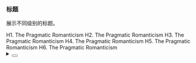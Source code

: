 ### 标题

展示不同级别的标题。

<div class="cell-demo vp-raw">
  <yc-typography>
    <yc-typography-title> H1. The Pragmatic Romanticism </yc-typography-title>
    <yc-typography-title :heading="2">
      H2. The Pragmatic Romanticism
    </yc-typography-title>
    <yc-typography-title :heading="3">
      H3. The Pragmatic Romanticism
    </yc-typography-title>
    <yc-typography-title :heading="4">
      H4. The Pragmatic Romanticism
    </yc-typography-title>
    <yc-typography-title :heading="5">
      H5. The Pragmatic Romanticism
    </yc-typography-title>
    <yc-typography-title :heading="6">
      H6. The Pragmatic Romanticism
    </yc-typography-title>
  </yc-typography>
</div>

<details>
<summary>
 <button class="code-btn"  >
    <icon-code />
 </button>
</summary>

```vue
<template>
  <yc-typography>
    <yc-typography-title> H1. The Pragmatic Romanticism </yc-typography-title>
    <yc-typography-title :heading="2">
      H2. The Pragmatic Romanticism
    </yc-typography-title>
    <yc-typography-title :heading="3">
      H3. The Pragmatic Romanticism
    </yc-typography-title>
    <yc-typography-title :heading="4">
      H4. The Pragmatic Romanticism
    </yc-typography-title>
    <yc-typography-title :heading="5">
      H5. The Pragmatic Romanticism
    </yc-typography-title>
    <yc-typography-title :heading="6">
      H6. The Pragmatic Romanticism
    </yc-typography-title>
  </yc-typography>
</template>
```

</details>
